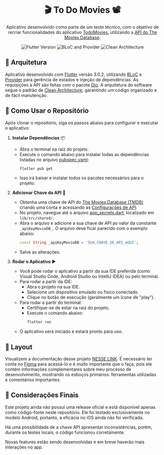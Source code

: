 <h1 align="center">🎬 To Do Movies 📽️</h1>

<div align="center">

Aplicativo desenvolvido como parte de um teste técnico, com o objetivo de recriar funcionalidades do aplicativo [TodoMovies](https://apps.apple.com/br/app/todomovies-4id792499896), utilizando a [API do The Movies Database](https://www.themoviedb.org).

</div>

<p align="center">
  <img src="https://img.shields.io/badge/Flutter-3.0.2-blue?logo=flutter" alt="Flutter Version">
  <img src="https://img.shields.io/badge/BLoC-Provider-blue?logo=dart" alt="BLoC and Provider">
  <img src="https://img.shields.io/badge/Clean%20Architecture-%F0%9F%93%96%20Clean%20Code-blue" alt="Clean Architecture">
</p>

## 🎨 Arquitetura

Aplicativo desenvolvido com [Flutter](https://flutter.dev) versão 3.0.2, utilizando [BLoC](https://pub.dev/packages/flutter_bloc) e [Provider](https://pub.dev/packages/provider) para gerência de estados e injeção de dependências. As requisições à API são feitas com o pacote [Dio](https://pub.dev/packages/dio). A arquitetura do software segue o padrão de [Clean Architecture](https://blog.cleancoder.com/uncle-bob/2012/08/13/the-clean-architecture.html), garantindo um código organizado e de fácil manutenção.
## 🚀 Como Usar o Repositório

Após clonar o repositório, siga os passos abaixo para configurar e executar o aplicativo:

1. **Instalar Dependências** 📦

   - Abra o terminal na raiz do projeto.
   - Execute o comando abaixo para instalar todas as dependências listadas no arquivo [pubspec.yaml](./pubspec.yaml):
     ```sh
     flutter pub get
     ```
   - Isso irá baixar e instalar todos os pacotes necessários para o projeto.

2. **Adicionar Chave da API** 🔑

   - Obtenha uma chave de API do [The Movies Database (TMDB)](https://www.themoviedb.org) criando uma conta e acessando as [Configurações de API](https://www.themoviedb.org/settings/api).
   - No projeto, navegue até o arquivo [app_secrets.dart](./lib/src/shared/app_secrets.dart), localizado em `lib/src/shared/`.
   - Abra o arquivo e adicione a sua chave de API ao valor da constante `_apiKeyMovieDB_`. O arquivo deve ficar parecido com o exemplo abaixo:
     ```dart
     const String _apiKeyMovieDB = 'SUA_CHAVE_DE_API_AQUI';
     ```
   - Salve as alterações.

3. **Rodar o Aplicativo** ▶️

   - Você pode rodar o aplicativo a partir da sua IDE preferida (como Visual Studio Code, Android Studio ou IntelliJ IDEA) ou pelo terminal.
   - Para rodar a partir da IDE:
     - Abra o projeto na sua IDE.
     - Selecione um dispositivo emulado ou físico conectado.
     - Clique no botão de execução (geralmente um ícone de "play").
   - Para rodar a partir do terminal:
     - Certifique-se de estar na raiz do projeto.
     - Execute o comando abaixo:
       ```sh
       flutter run
       ```
   - O aplicativo será iniciado e estará pronto para uso.

## 🔖 Layout

Visualizem a documentação desse projeto [NESSE LINK](https://www.figma.com/design/BOkYtcABGfDuS2PAHBg5N3/Proposta-de-Prot%C3%B3tipo---Dimensa?node-id=0-1&t=vhDo2m0BLBsQ34d3-1). É necessário ter conta no [Figma](https://figma.com) para acessá-lo e é muito importante que o faça, pois ele contém informações complementares sobre meu processo de desenvolvimento, mostrando os esboços primários. ferramentas utilizadas e comentários importantes.

## 📝 Considerações Finais

Este projeto ainda não possui uma release oficial e está disponível apenas como código-fonte neste repositório. Ele foi testado exclusivamente no modelo Android, portanto, a eficácia no iOS ainda não foi verificada. 

Há uma possibilidade de a chave API apresentar inconsistências, porém, durante os testes locais, o código funcionou corretamente. 

Novas features estão sendo desenvolvidas e em breve haverão mais interações no app.
